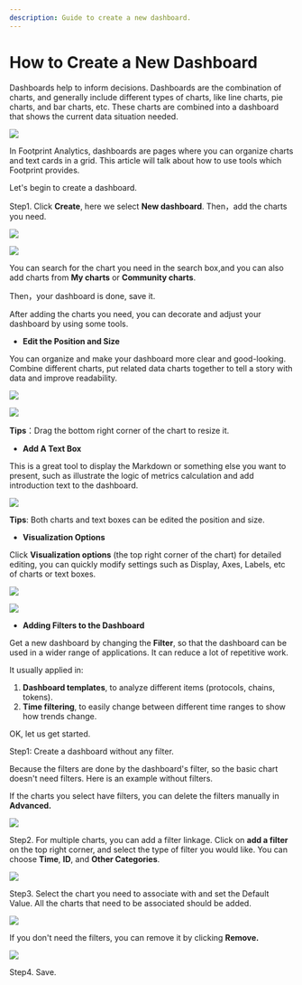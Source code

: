 ```yaml
---
description: Guide to create a new dashboard.
---
```


# How to Create a New Dashboard

Dashboards help to inform decisions. Dashboards are the combination of charts, and generally include different types of charts, like line charts, pie charts, and bar charts, etc. These charts are combined into a dashboard that shows the current data situation needed.

![](<../../.gitbook/assets/0 (1)>)

In Footprint Analytics, dashboards are pages where you can organize charts and text cards in a grid. This article will talk about how to use tools which Footprint provides.

Let's begin to create a dashboard.

Step1. Click **Create**, here we select **New dashboard**. Then，add the charts you need.

![](<../../.gitbook/assets/1 (3)>)

![](<../../.gitbook/assets/2 (2)>)

You can search for the chart you need in the search box,and you can also add charts from **My charts** or **Community charts**.

Then，your dashboard is done, save it.

After adding the charts you need, you can decorate and adjust your dashboard by using some tools.

* **Edit the Position and Size**

You can organize and make your dashboard more clear and good-looking. Combine different charts, put related data charts together to tell a story with data and improve readability.

![](<../../.gitbook/assets/3 (5)>)

![](<../../.gitbook/assets/4 (3)>)

**Tips**：Drag the bottom right corner of the chart to resize it.

* **Add A Text Box**

This is a great tool to display the Markdown or something else you want to present, such as illustrate the logic of metrics calculation and add introduction text to the dashboard.

![](../../.gitbook/assets/5)

**Tips**: Both charts and text boxes can be edited the position and size.

* **Visualization Options**

Click **Visualization options** (the top right corner of the chart) for detailed editing, you can quickly modify settings such as Display, Axes, Labels, etc of charts or text boxes.

![](<../../.gitbook/assets/6 (2)>)

![](../../.gitbook/assets/7)

* **Adding Filters to the Dashboard**

Get a new dashboard by changing the **Filter**, so that the dashboard can be used in a wider range of applications. It can reduce a lot of repetitive work.

It usually applied in:

1. **Dashboard templates**, to analyze different items (protocols, chains, tokens).
2. **Time filtering**, to easily change between different time ranges to show how trends change.

OK, let us get started.

Step1: Create a dashboard without any filter.

Because the filters are done by the dashboard's filter, so the basic chart doesn't need filters. Here is an example without filters.

If the charts you select have filters, you can delete the filters manually in **Advanced.**

![](../../.gitbook/assets/8)

Step2. For multiple charts, you can add a filter linkage. Click on **add a filter** on the top right corner, and select the type of filter you would like. You can choose **Time**, **ID**, and **Other Categories**.

![](../../.gitbook/assets/9)

Step3. Select the chart you need to associate with and set the Default Value. All the charts that need to be associated should be added.

![](../../.gitbook/assets/10)

If you don't need the filters, you can remove it by clicking **Remove.**

![](../../.gitbook/assets/11)

Step4. Save.

​
